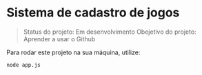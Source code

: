 <h1>Sistema de cadastro de jogos</h1>

>Status do projeto: Em desenvolvimento
>Obejetivo do projeto: Aprender a usar o Github

Para rodar este projeto na sua máquina, utilize:
```
node app.js
```
